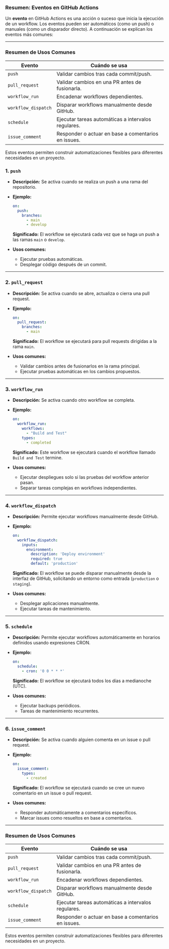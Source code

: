 ### Resumen: Eventos en GitHub Actions

Un **evento** en GitHub Actions es una acción o suceso que inicia la ejecución de un workflow. Los eventos pueden ser automáticos (como un push) o manuales (como un disparador directo). A continuación se explican los eventos más comunes:

---
### **Resumen de Usos Comunes**
| **Evento**          | **Cuándo se usa**                                    |
|----------------------|-----------------------------------------------------|
| `push`              | Validar cambios tras cada commit/push.              |
| `pull_request`      | Validar cambios en una PR antes de fusionarla.       |
| `workflow_run`      | Encadenar workflows dependientes.                   |
| `workflow_dispatch` | Disparar workflows manualmente desde GitHub.        |
| `schedule`          | Ejecutar tareas automáticas a intervalos regulares. |
| `issue_comment`     | Responder o actuar en base a comentarios en issues. |

Estos eventos permiten construir automatizaciones flexibles para diferentes necesidades en un proyecto.


### **1. `push`**
- **Descripción:** Se activa cuando se realiza un push a una rama del repositorio.
- **Ejemplo:**
  ```yaml
  on:
    push:
      branches:
        - main
        - develop
  ```
  **Significado:** El workflow se ejecutará cada vez que se haga un push a las ramas `main` o `develop`.

- **Usos comunes:**
  - Ejecutar pruebas automáticas.
  - Desplegar código después de un commit.

---

### **2. `pull_request`**
- **Descripción:** Se activa cuando se abre, actualiza o cierra una pull request.
- **Ejemplo:**
  ```yaml
  on:
    pull_request:
      branches:
        - main
  ```
  **Significado:** El workflow se ejecutará para pull requests dirigidas a la rama `main`.

- **Usos comunes:**
  - Validar cambios antes de fusionarlos en la rama principal.
  - Ejecutar pruebas automáticas en los cambios propuestos.

---

### **3. `workflow_run`**
- **Descripción:** Se activa cuando otro workflow se completa.
- **Ejemplo:**
  ```yaml
  on:
    workflow_run:
      workflows:
        - "Build and Test"
      types:
        - completed
  ```
  **Significado:** Este workflow se ejecutará cuando el workflow llamado `Build and Test` termine.

- **Usos comunes:**
  - Ejecutar despliegues solo si las pruebas del workflow anterior pasan.
  - Separar tareas complejas en workflows independientes.

---

### **4. `workflow_dispatch`**
- **Descripción:** Permite ejecutar workflows manualmente desde GitHub.
- **Ejemplo:**
  ```yaml
  on:
    workflow_dispatch:
      inputs:
        environment:
          description: 'Deploy environment'
          required: true
          default: 'production'
  ```
  **Significado:** El workflow se puede disparar manualmente desde la interfaz de GitHub, solicitando un entorno como entrada (`production` o `staging`).

- **Usos comunes:**
  - Desplegar aplicaciones manualmente.
  - Ejecutar tareas de mantenimiento.

---

### **5. `schedule`**
- **Descripción:** Permite ejecutar workflows automáticamente en horarios definidos usando expresiones CRON.
- **Ejemplo:**
  ```yaml
  on:
    schedule:
      - cron: '0 0 * * *'
  ```
  **Significado:** El workflow se ejecutará todos los días a medianoche (UTC).

- **Usos comunes:**
  - Ejecutar backups periódicos.
  - Tareas de mantenimiento recurrentes.

---

### **6. `issue_comment`**
- **Descripción:** Se activa cuando alguien comenta en un issue o pull request.
- **Ejemplo:**
  ```yaml
  on:
    issue_comment:
      types:
        - created
  ```
  **Significado:** El workflow se ejecutará cuando se cree un nuevo comentario en un issue o pull request.

- **Usos comunes:**
  - Responder automáticamente a comentarios específicos.
  - Marcar issues como resueltos en base a comentarios.

---

### **Resumen de Usos Comunes**
| **Evento**          | **Cuándo se usa**                                    |
|----------------------|-----------------------------------------------------|
| `push`              | Validar cambios tras cada commit/push.              |
| `pull_request`      | Validar cambios en una PR antes de fusionarla.       |
| `workflow_run`      | Encadenar workflows dependientes.                   |
| `workflow_dispatch` | Disparar workflows manualmente desde GitHub.        |
| `schedule`          | Ejecutar tareas automáticas a intervalos regulares. |
| `issue_comment`     | Responder o actuar en base a comentarios en issues. |

Estos eventos permiten construir automatizaciones flexibles para diferentes necesidades en un proyecto.

